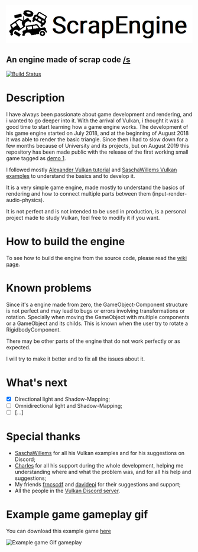 ![Engine Logo](readme_images/logo.png)

## An engine made of scrap code [/s](https://www.urbandictionary.com/define.php?term=%2Fs)

[![Build Status](https://travis-ci.org/ScrappyCocco/ScrapEngine.svg?branch=master)](https://travis-ci.org/ScrappyCocco/ScrapEngine)

# Description
I have always been passionate about game development and rendering, and i wanted to go deeper into it. With the arrival of Vulkan, i thought it was a good time to start learning how a game engine works. The development of his game engine started on July 2018, and at the beginning of August 2018 it was able to render the basic triangle. Since then i had to slow down for a few months because of University and its projects, but on August 2019 this repository has been made public with the release of the first working small game tagged as [demo 1](https://github.com/ScrappyCocco/ScrapEngine/releases/tag/demo_1).

I followed mostly [Alexander Vulkan tutorial](https://vulkan-tutorial.com/) and [SaschaWillems Vulkan examples](https://github.com/SaschaWillems/Vulkan) to understand the basics and to develop it.

It is a very simple game engine, made mostly to understand the basics of rendering and how to connect multiple parts between them (input-render-audio-physics).

It is not perfect and is not intended to be used in production, is a personal project made to study Vulkan, feel free to modify it if you want.

# How to build the engine
To see how to build the engine from the source code, please read the [wiki page](https://github.com/ScrappyCocco/ScrapEngine/wiki/How-to-build-the-engine).

# Known problems
Since it's a engine made from zero, the GameObject-Component structure is not perfect and may lead to bugs or errors involving transformations or rotation. Specially when moving the GameObject with multiple components or a GameObject and its childs.
This is known when the user try to rotate a RigidbodyComponent.

There may be other parts of the engine that do not work perfectly or as expected.

I will try to make it better and to fix all the issues about it.

# What's next
- [x] Directional light and Shadow-Mapping;
- [ ] Omnidirectional light and Shadow-Mapping;
- [ ] [...]

# Special thanks
* [SaschaWillems](https://github.com/SaschaWillems/) for all his Vulkan examples and for his suggestions on Discord;
* [Charles](https://github.com/WubiCookie) for all his support during the whole development, helping me understanding where and what the problem was, and for all his help and suggestions;
* My friends [frncscdf](https://github.com/frncscdf) and [davidepi](https://github.com/davidepi) for their suggestions and support;
* All the people in the [Vulkan Discord server](https://discordapp.com/invite/tFdvbEj).

# Example game gameplay gif

You can download this example game [here](https://github.com/ScrappyCocco/ScrapEngine/releases)

![Example game Gif gameplay](readme_images/game_animation.gif)
